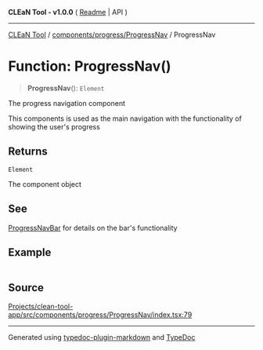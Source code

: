 **CLEaN Tool - v1.0.0** ( [Readme](../../../../README.md) \| API )

***

[CLEaN Tool](../../../../modules.md) / [components/progress/ProgressNav](../README.md) / ProgressNav

# Function: ProgressNav()

> **ProgressNav**(): `Element`

The progress navigation component

This components is used as the main navigation with the functionality of showing the user's progress

## Returns

`Element`

The component object

## See

[ProgressNavBar](../../ProgressNavBar/functions/ProgressNavBar.md) for details on the bar's functionality

## Example

```ts

```

## Source

[Projects/clean-tool-app/src/components/progress/ProgressNav/index.tsx:79](https://github.com/yuckyh/clean-tool-app/)

***

Generated using [typedoc-plugin-markdown](https://www.npmjs.com/package/typedoc-plugin-markdown) and [TypeDoc](https://typedoc.org/)
